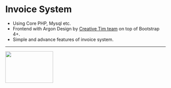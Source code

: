 # Invoice System
- Using Core PHP, Mysql etc.
- Frontend with Argon Design by <a href="https://www.creative-tim.com" target="_blank">Creative Tim team</a> on top of Bootstrap 4+.
- Simple and advance features of invoice system.
---
<p align="left"><a href="http://n-labs.blogspot.com" target="_blank"><img height="100" width="150" src="https://2.bp.blogspot.com/-jeXDE6MK3pc/W9RcIBdfCjI/AAAAAAAAQr4/EP-27xcPBOYnHHgYN-ZRhw8mGM2kpzrAwCK4BGAYYCw/s1600/main-logo-web.png" /><a></p>